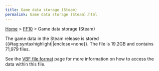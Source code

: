 ```yaml
---
title: Game data storage (Steam)
permalink: Game data storage (Steam).html
---
```


[Home](../Main%20Page.md) > [FF10](../FF10.md) > Game data storage (Steam)

The game data in the Steam release is stored
{{\#tag:syntaxhighlight\|\|enclose=none}}. The file is 19.2GB and
contains 71,979 files.

See the [VBF file format][] page for more information on how to access
the data within this file.

  [VBF file format]: FileFormat%20VBF.md "wikilink"

